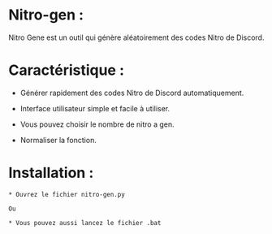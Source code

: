 # Nitro-gen :


Nitro Gene est un outil qui génère aléatoirement des codes Nitro de Discord.

# Caractéristique :

* Générer rapidement des codes Nitro de Discord automatiquement.

* Interface utilisateur simple et facile à utiliser.

* Vous pouvez choisir le nombre de nitro a gen.

* Normaliser la fonction.


# Installation : 
```
* Ouvrez le fichier nitro-gen.py

Ou

* Vous pouvez aussi lancez le fichier .bat
```
